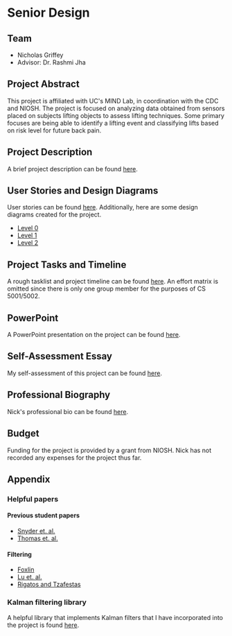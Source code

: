 # Senior Design
## Team
* Nicholas Griffey
* Advisor: Dr. Rashmi Jha

## Project Abstract
This project is affiliated with UC's MIND Lab, in coordination with the CDC and
NIOSH. The project is focused on analyzing data obtained from sensors placed on
subjects lifting objects to assess lifting techniques. Some primary focuses are
being able to identify a lifting event and classifying lifts based on risk
level for future back pain.

## Project Description
A brief project description can be found [here](project-description.md).

## User Stories and Design Diagrams
User stories can be found [here](user-stories.md). Additionally, here are some
design diagrams created for the project.

* [Level 0](designdiagrams.dot.png)
* [Level 1](designdiagrams.dot.2.png)
* [Level 2](designdiagrams.dot.3.png)

## Project Tasks and Timeline
A rough tasklist and project timeline can be found [here](timeline.md). An
effort matrix is omitted since there is only one group member for the purposes
of CS 5001/5002.

## PowerPoint
A PowerPoint presentation on the project can be found [here](presentation.pdf).

## Self-Assessment Essay
My self-assessment of this project can be found [here](capstone-assessment.md).

## Professional Biography
Nick's professional bio can be found [here](bio.md).

## Budget
Funding for the project is provided by a grant from NIOSH. Nick has not
recorded any expenses for the project thus far.

## Appendix

### Helpful papers
#### Previous student papers
* [Snyder et. al.](https://doi.org/10.1371/journal.pone.0247162)
* [Thomas et. al.](https://doi.org/10.1109/THMS.2022.3212666)
#### Filtering
* [Foxlin](https://doi.org/10.1109/VRAIS.1996.490527)
* [Lu et. al.](https://doi.org/10.1177/1071181319631252)
* [Rigatos and Tzafestas](https://doi.org/10.1080/01443610500212468)

### Kalman filtering library
A helpful library that implements Kalman filters that I have incorporated into
the project is found [here](https://github.com/Mayitzin/ahrs).
